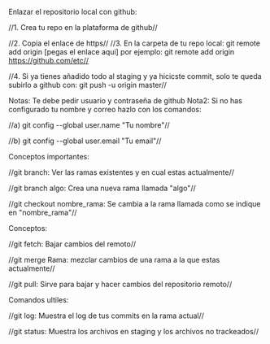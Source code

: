 Enlazar el repositorio local con github:

//1. Crea tu repo en la plataforma de github//

//2. Copia el enlace de https//
//3. En la carpeta de tu repo local: git remote add origin [pegas el enlace aqui] por ejemplo: git remote add origin https://github.com/etc//

//4. Si ya tienes añadido todo al staging y ya hicicste commit, solo te queda subirlo a github con: git push -u origin master//

Notas: Te debe pedir usuario y contraseña de github
Nota2: Si no has configurado tu nombre y correo hazlo con los comandos:

//a) git config --global user.name "Tu nombre"//

//b) git config --global user.email "Tu email"//

Conceptos importantes: 

//git branch: Ver las ramas existentes y en cual estas actualmente//

//git branch algo: Crea una nueva rama llamada "algo"//

//git checkout nombre_rama:  Se cambia a la rama llamada como se indique en "nombre_rama"//

Conceptos:

//git fetch: Bajar cambios del remoto//

//git merge Rama: mezclar cambios de una rama a la que estas actualmente//

//git pull: Sirve para bajar y hacer cambios del repositorio remoto//

Comandos ultiles:

//git log: Muestra el log de tus commits en la rama actual//

//git status: Muestra los archivos en staging y los archivos no trackeados//

